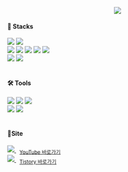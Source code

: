 <p align="center">
  <img src="https://readme-typing-svg.demolab.com?font=Modak&size=40&pause=3000&color=F7F4AF&center=true&width=500&height=80&lines=Hello%2C+I'm+MoonSun+!!" />
</p>

<div>
<h4>💪 Stacks</h4>
<img src="https://img.shields.io/badge/unity-%23000000.svg?style=flat-square&logo=unity&logoColor=white">
<img src="https://img.shields.io/badge/unrealengine-%23313131.svg?style=flat-square&logo=unrealengine&logoColor=white">
  <br>
<img src="https://img.shields.io/badge/C-A8B9CC?style=flat-square&logo=C&logoColor=white">
<img src="https://img.shields.io/badge/C++-00599C?style=flat-square&logo=C%2B%2B&logoColor=white">
<img src="https://img.shields.io/badge/C%23-239120?style=flat-square&logo=C%20Sharp&logoColor=white">
<img src="https://img.shields.io/badge/Python-3776AB?style=flat-square&logo=Python&logoColor=white">
<img src="https://img.shields.io/badge/kotlin-7F52FF?style=flat-square&logo=kotlin&logoColor=white"> 
  <br>
<img src="https://img.shields.io/badge/DirectX-0065A9?style=flat-square&logo=directx&logoColor=white">
<img src="https://img.shields.io/badge/Oracle-F80000?style=flat-square&logo=Oracle&logoColor=white">
</div>

<br>

<div>
<h4>🛠️ Tools</h4>
<img src="https://img.shields.io/badge/Notion-000000?style=flat-square&logo=Notion&logoColor=white">
<img src="https://img.shields.io/badge/Discord-5865F2?style=flat-square&logo=Discord&logoColor=white">
<img src="https://img.shields.io/badge/Figma-F24E1E?style=flat-square&logo=Figma&logoColor=white">
  <br>
<img src="https://img.shields.io/badge/Adobe%20Illustrator-FF9A00?style=flat-square&logo=adobeillustrator&logoColor=white">
<img src="https://img.shields.io/badge/Adobe%20Premiere%20Pro-9999FF?style=flat-square&logo=adobepremierepro&logoColor=white">
</div>

<br>

<div>
  <h4>📍Site</h4>
  <a href="https://www.youtube.com/channel/UCep8VHRp4iU4-VxC-OksyIw" target="_blank">
    <img src="https://img.shields.io/badge/YouTube-FF0000?style=flat-square&logo=youtube&logoColor=white"/>
  </a>
  &nbsp;
  <sub>
    <a href="https://www.youtube.com/channel/UCep8VHRp4iU4-VxC-OksyIw" target="_blank"> YouTube 바로가기 </a>
  </sub>
  
  <br/>
  <a href="https://tjsalsdl0602.tistory.com" target="_blank">
    <img src="https://img.shields.io/badge/Tistory-000000?style=flat-square&logo=tistory&logoColor=white"/>
  </a>
  &nbsp;
  <sub>
    <a href="https://tjsalsdl0602.tistory.com" target="_blank"> Tistory 바로가기 </a>
  </sub>
</div>
